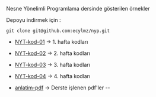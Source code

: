 Nesne Yönelimli Programlama dersinde gösterilen örnekler

Depoyu indirmek için :

	git clone git@github.com:ecylmz/nyp.git

- [NYT-kod-01](https://github.com/ecylmz/nyp/tree/master/NYT-kod-01) -> 1. hafta kodları
- [NYT-kod-02](https://github.com/ecylmz/nyp/tree/master/NYT-kod-02) -> 2. hafta kodları
- [NYT-kod-03](https://github.com/ecylmz/nyp/tree/master/NYT-kod-03) -> 3. hafta kodları
- [NYT-kod-04](https://github.com/ecylmz/nyp/tree/master/NYT-kod-04) -> 4. hafta kodları

- [anlatim-pdf](https://github.com/ecylmz/nyp/tree/master/anlatim-pdf) -> Derste işlenen pdf'ler
--
